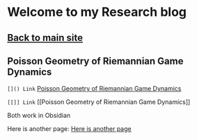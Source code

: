 # Welcome to my Research blog


## [Back to main site](https://davidelegacci.it/)

## Poisson Geometry of Riemannian Game Dynamics

`[]() Link` [Poisson Geometry of Riemannian Game Dynamics](Poisson%20Geometry%20of%20Riemannian%20Game%20Dynamics.md)

`[[]] Link` [[Poisson Geometry of Riemannian Game Dynamics]]

Both work in Obsidian

Here is another page:
[Here is another page](./foo.md)

